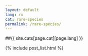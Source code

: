 ```yaml
---
layout: default
lang: ru
cat: rare-species
permalink: /rare-species/
---
```


##{{ site.cats[page.cat][page.lang] }}

{% include post_list.html %}